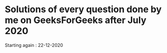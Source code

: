 # Solutions of every question done by me on GeeksForGeeks after July 2020
Starting again : 22-12-2020

